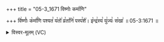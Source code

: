+++
title = "05-3_1671 विष्णोः कर्माणि"

+++
वि꣢ष्णोः꣣ क꣡र्मा꣢णि पश्यत꣣ य꣡तो꣢ व्र꣣ता꣡नि꣢ पस्प꣣शे꣢। इ꣡न्द्र꣢स्य꣣ यु꣢ज्यः꣣ स꣡खा꣢ ॥ 05-3:1671 ॥

<details><summary>विस्वर-मूलम् (VC)</summary>

विष्णोः कर्माणि पश्यत यतो व्रतानि पस्पशे । इन्द्रस्य युज्यः सखा ॥१६७१॥
</details>